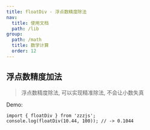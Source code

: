 ```yaml
---
title: floatDiv - 浮点数精度除法
nav:
  title: 使用文档
  path: /lib
group:
  path: /math
  title: 数学计算
  order: 12
---
```


## 浮点数精度加法

> 浮点数精度除法, 可以实现精准除法, 不会让小数失真

Demo:

```tsx | pure
import { floatDiv } from 'zzzjs';
console.log(floatDiv(10.44, 100)); // -> 0.1044
```
